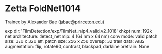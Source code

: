 # Zetta FoldNet1014

Trained by Alexander Bae (jabae@princeton.edu)

exp dir: 'FilmDetection/exp/FilmNet_mip4_valid_v2_1018'
chkpt num: 192k
net architecture: detect_net
mip: 4 (64 nm x 64 nm)
conv mode: valid
patch size: 320 x 320
eff. patch size: 256 x 256
overlap: 32
train data: AIBS
augmentation: flip, rotate90, contrast, blackpad, darkline
pretrain: None